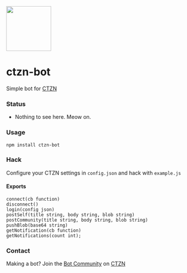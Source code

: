 <img src="https://user-images.githubusercontent.com/1423657/114308321-b92e3900-9ae3-11eb-9526-5cfeef94ef23.png" width=120>

# ctzn-bot
Simple bot for [CTZN](https://ctznry.com)

### Status
* Nothing to see here. Meow on.

### Usage
```
npm install ctzn-bot
```

### Hack
Configure your CTZN settings in `config.json` and hack with `example.js`

#### Exports
```
connect(cb function)
disconnect()
login(config json)
postSelf(title string, body string, blob string)
postCommunity(title string, body string, blob string)
pushBlob(base64 string)
getNotification(cb function)
getNotifications(count int);
```

### Contact
Making a bot? Join the [Bot Community](https://ctznry.com/bots@ctzn.one) on [CTZN](https://ctznry.com)
